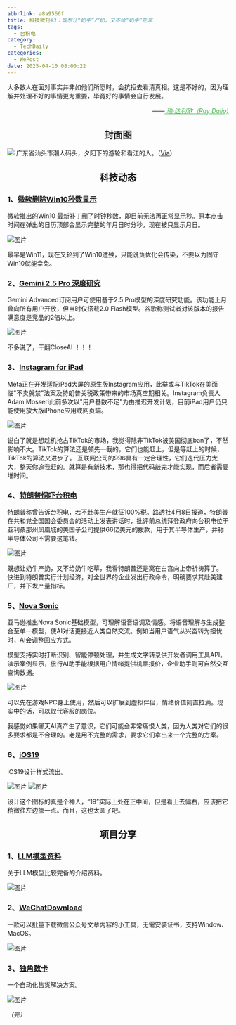 ```yaml
---
abbrlink: a8a9566f
title: 科技微刊#3：既想让“奶牛”产奶，又不给“奶牛”吃草
tags:
  - 台积电
category:
  - TechDaily
categories:
  - WePost
date: 2025-04-10 08:00:22
---
```

大多数人在面对事实并非如他们所愿时，会抗拒去看清真相。这是不好的，因为理解并处理不好的事情更为重要，毕竟好的事情会自行发展。  
<div style="text-align: right; margin-top: 1em; font-style: italic;">
  ——<a href="https://x.com/RayDalio/status/1909945636465566078?s=19" style="color: #41B349 !important;">
    瑞·达利欧（Ray Dalio)
  </a>
</div>

<!-- more --> 

<h2 align="center">封面图</h2>

![](  https://techdaily.oss-cn-shanghai.aliyuncs.com/3/30.jpg)
广东省汕头市潮人码头，夕阳下的游轮和看江的人。（[Via](http://xhslink.com/a/8ipUfKQb4BQ9  )）


<h2 align="center">科技动态</h2>

### 1、[微软删除Win10秒数显示](https://www.landiannews.com/archives/108701.html?utm_sources=ourl  )

微软推出的Win10 最新补丁删了时钟秒数，即目前无法再正常显示秒。原本点击时间在弹出的日历顶部会显示完整的年月日时分秒，现在被只显示月日。

![图片](https://techdaily.oss-cn-shanghai.aliyuncs.com/3/31.jpg)

最早是Win11，现在又轮到了Win10遭殃，只能说负优化会传染，不要以为固守Win10就能幸免。

### 2、[Gemini 2.5 Pro 深度研究](https://hk.investing.com/news/stock-market-news/article-93CH-879968)

Gemini Advanced订阅用户可使用基于2.5 Pro模型的深度研究功能。该功能上月曾向所有用户开放，但当时仅搭载2.0 Flash模型。谷歌称测试者对该版本的报告满意度是竞品的2倍以上。

![图片](https://techdaily.oss-cn-shanghai.aliyuncs.com/3/32.jpg)

不多说了，干翻CloseAI ！！！

### 3、[Instagram for iPad](https://www.theverge.com/news/645625/instagram-ipad-app-tiktok  )

Meta正在开发适配iPad大屏的原生版Instagram应用，此举或与TikTok在美面临"不卖就禁"法案及特朗普关税政策带来的市场真空期相关。Instagram负责人Adam Mosseri此前多次以"用户基数不足"为由推迟开发计划，目前iPad用户仍只能使用放大版iPhone应用或网页端。

![图片](https://techdaily.oss-cn-shanghai.aliyuncs.com/3/33.jpg)

说白了就是想趁机抢占TikTok的市场，我觉得除非TikTok被美国彻底ban了，不然影响不大。TikTok的算法还是领先一截的，它们也能赶上，但是等赶上的时候，TikTok的算法又进步了。
互联网公司的996具有一定合理性，它们迭代压力太大，整天你追我赶的。就算是有新技术，那也得把代码敲完才能实现，而后者需要堆时间。

### 4、[特朗普恫吓台积电](https://www.reuters.com/world/us/trump-says-he-told-tsmc-it-would-pay-100-tax-if-it-doesnt-build-us-2025-04-09/  )

特朗普称曾告诉台积电，若不赴美生产就征100%税。路透社4月8日报道，特朗普在共和党全国国会委员会的活动上发表讲话时，批评前总统拜登政府向台积电位于亚利桑那州凤凰城的美国子公司提供66亿美元的拨款，用于其半导体生产，并称半导体公司不需要这笔钱。

![图片](https://techdaily.oss-cn-shanghai.aliyuncs.com/3/34.jpg)

既想让奶牛产奶，又不给奶牛吃草，我看特朗普还是窝在白宫向上帝祈祷算了。
快进到特朗普实行计划经济，对全世界的企业发出行政命令，明确要求其赴美建厂，并下发产量指标。

### 5、[Nova Sonic](https://www.aboutamazon.com/news/innovation-at-amazon/nova-sonic-voice-speech-foundation-model  )

亚马逊推出Nova Sonic基础模型，可理解语音语调及情感。将语音理解与生成整合至单一模型，使AI对话更接近人类自然交流。例如当用户语气从兴奋转为担忧时，AI会调整回应方式。  

模型支持实时打断识别、智能停顿处理，并生成文字转录供开发者调用工具API。演示案例显示，旅行AI助手能根据用户情绪提供机票报价，企业助手则可自然交互查询数据。

![图片](  https://techdaily.oss-cn-shanghai.aliyuncs.com/3/35.jpg)

可以先在游戏NPC身上使用，然后可以扩展到虚拟伴侣，情绪价值简直拉满。现实中的话，可以取代客服的岗位。

我感觉如果哪天AI真产生了意识，它们可能会非常痛恨人类，因为人类对它们的很多要求都是不合理的。老是用不完整的需求，要求它们拿出来一个完整的方案。

### 6、[iOS19](https://youtu.be/YGI8sZqWEl0?si=XgfwzC5__V1OXQjU)

iOS19设计样式流出。

![图片](https://techdaily.oss-cn-shanghai.aliyuncs.com/3/37.jpg)
![图片](https://techdaily.oss-cn-shanghai.aliyuncs.com/3/37.jpg)

设计这个图标的真是个神人，“19”实际上处在正中间，但是看上去偏右，应该把它稍微往左边挪一点。而且，这也太圆了吧。


<h2 align="center">项目分享</h2>

### 1、[LLM模型资料](https://wangrongsheng.github.io/awesome-LLM-resourses/)

关于LLM模型比较完备的介绍资料。

![图片](https://techdaily.oss-cn-shanghai.aliyuncs.com/3/38.jpg)
### 2、[WeChatDownload](https://changfengbox.top/wechat)

一款可以批量下载微信公众号文章内容的小工具，无需安装证书，支持Window、MacOS。

![图片](https://techdaily.oss-cn-shanghai.aliyuncs.com/3/39.jpg)
### 3、[独角数卡](https://github.com/assimon/dujiaoka_)

一个自动化售货解决方案。


![图片](https://techdaily.oss-cn-shanghai.aliyuncs.com/3/310.jpg)

_（完）_